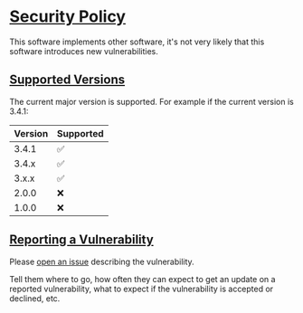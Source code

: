 # [Security Policy](#security-policy)

This software implements other software, it's not very likely that this software introduces new vulnerabilities.

## [Supported Versions](#supported-versions)

The current major version is supported. For example if the current version is 3.4.1:

| Version | Supported          |
| ------- | ------------------ |
| 3.4.1   | :white_check_mark: |
| 3.4.x   | :white_check_mark: |
| 3.x.x   | :white_check_mark: |
| 2.0.0   | :x:                |
| 1.0.0   | :x:                |

## [Reporting a Vulnerability](#reporting-a-vulnarability)

Please [open an issue](https://github.com/buluma/ansible-role-python_pip/issues) describing the vulnerability.

Tell them where to go, how often they can expect to get an update on a
reported vulnerability, what to expect if the vulnerability is accepted or
declined, etc.
